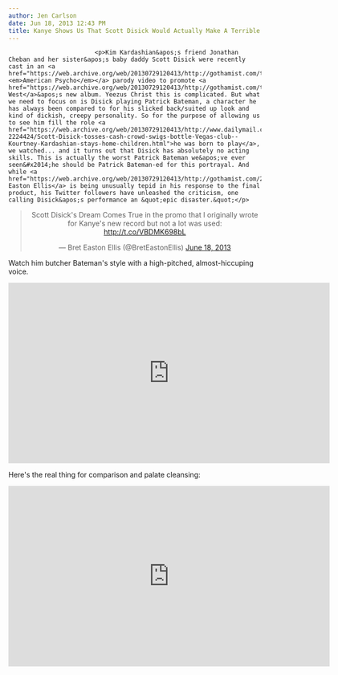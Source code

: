 ```yaml
---
author: Jen Carlson
date: Jun 18, 2013 12:43 PM
title: Kanye Shows Us That Scott Disick Would Actually Make A Terrible Patrick Bateman
---
```



                            
                            
                            
                            <p>Kim Kardashian&apos;s friend Jonathan Cheban and her sister&apos;s baby daddy Scott Disick were recently cast in an <a href="https://web.archive.org/web/20130729120413/http://gothamist.com/tags/americanpsycho"><em>American Psycho</em></a> parody video to promote <a href="https://web.archive.org/web/20130729120413/http://gothamist.com/tags/kanyewest">Kanye West</a>&apos;s new album. Yeezus Christ this is complicated. But what we need to focus on is Disick playing Patrick Bateman, a character he has always been compared to for his slicked back/suited up look and kind of dickish, creepy personality. So for the purpose of allowing us to see him fill the role <a href="https://web.archive.org/web/20130729120413/http://www.dailymail.co.uk/tvshowbiz/article-2224424/Scott-Disick-tosses-cash-crowd-swigs-bottle-Vegas-club--Kourtney-Kardashian-stays-home-children.html">he was born to play</a>, we watched... and it turns out that Disick has absolutely no acting skills. This is actually the worst Patrick Bateman we&apos;ve ever seen&#x2014;he should be Patrick Bateman-ed for this portrayal. And while <a href="https://web.archive.org/web/20130729120413/http://gothamist.com/2013/05/08/bret_easton_ellis_interview.php">Bret Easton Ellis</a> is being unusually tepid in his response to the final product, his Twitter followers have unleashed the criticism, one calling Disick&apos;s performance an &quot;epic disaster.&quot;</p>

<center><blockquote class="twitter-tweet"><p>Scott Disick&apos;s Dream Comes True in the promo that I originally wrote for Kanye&apos;s new record but not a lot was used: <a href="https://web.archive.org/web/20130729120413/http://t.co/VBDMK698bL">http://t.co/VBDMK698bL</a></p>&#x2014; Bret Easton Ellis (@BretEastonEllis) <a href="https://web.archive.org/web/20130729120413/https://twitter.com/BretEastonEllis/statuses/346813962953842688">June 18, 2013</a></blockquote>
<script async src="//web.archive.org/web/20130729120413js_/http://platform.twitter.com/widgets.js" charset="utf-8"></script></center>

<p>Watch him butcher Bateman&apos;s style with a high-pitched, almost-hiccuping voice.</p>

<p><iframe width="640" height="360" src="https://web.archive.org/web/20130729120413if_/http://www.youtube.com/embed/8gdKVgyUmt8" frameborder="0" allowfullscreen></iframe></p>

<p>Here&apos;s the real thing for comparison and palate cleansing:</p>

<p><iframe width="640" height="360" src="https://web.archive.org/web/20130729120413if_/http://www.youtube.com/embed/QvBAEp3Znn4" frameborder="0" allowfullscreen></iframe></p>
                            
                            
                            